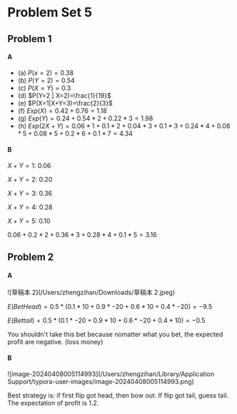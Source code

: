 # Problem Set 5

## Problem 1

#### A

- (a) $P(x=2)=0.38$
- (b) $P(Y=2)=0.54$
- (c) $P(X=Y)=0.3$
- (d) $P(Y=2 | X=2)=\frac{1}{19}$
- (e) $P(X=1|X+Y=3)=\frac{2}{3}$
- (f) $Exp(X)=0.42+0.76=1.18$
- (g) $Exp(Y)=0.24+0.54*2+0.22*3=1.98$
- (h) $Exp(2X+Y)=0.06*1+0.1*2+0.04*3+0.1*3+0.24*4+0.08*5+0.08*5+0.2*6+0.1*7=4.34$

#### B

$X+Y=1$: 0.06 

$X+Y=2$: 0.20 

$X+Y=3$: 0.36 

$X+Y=4$: 0.28

$X+Y=5$: 0.10

$0.06+0.2*2+0.36*3+0.28*4+0.1*5=3.16$​





## Problem 2

#### A

![草稿本 2](/Users/zhengzihan/Downloads/草稿本 2.jpeg)

$E(Bet Head)=0.5*(0.1*10+0.9*-20+0.6*10+0.4*-20)=-9.5$

$E(Bettail)=0.5*(0.1*-20+0.9*10+0.6*-20+0.4*10)=-0.5$​

You shouldn't take this bet because nomatter what you bet, the expected profit are negative. (loss money)

#### B



![image-20240408005114993](/Users/zhengzihan/Library/Application Support/typora-user-images/image-20240408005114993.png)

Best strategy is: if first flip got head, then bow out. If flip got tail, guess tail. The expectation of profit is 1.2.

